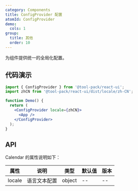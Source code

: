 ```yaml
---
category: Components
title: ConfigProvider 配置
atomId: ConfigProvider
demo:
  cols: 1
group:
  title: 其他
  order: 10
---
```


为组件提供统一的全局化配置。

## 代码演示

```jsx | pure
import { ConfigProvider } from '@tool-pack/react-ui';
import zhCN from '@tool-pack/react-ui/dist/locale/zh-CN';

function Demo() {
  return (
    <ConfigProvider locale={zhCN}>
      <App />
    </ConfigProvider>
  );
}
```

## API

Calendar 的属性说明如下：

| 属性   | 说明         | 类型   | 默认值 | 版本 |
| ------ | ------------ | ------ | ------ | ---- |
| locale | 语言文本配置 | object | --     | --   |
